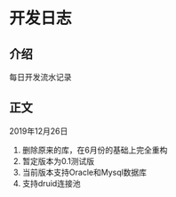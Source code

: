 # 开发日志

## 介绍
每日开发流水记录

## 正文

2019年12月26日
1. 删除原来的库，在6月份的基础上完全重构
2. 暂定版本为0.1测试版
3. 当前版本支持Oracle和Mysql数据库
4. 支持druid连接池